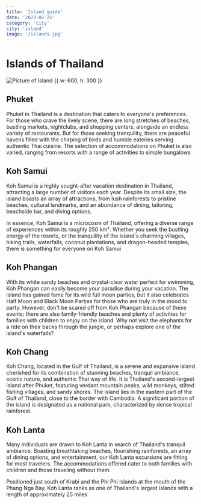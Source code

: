 ```yaml
---
title: 'Island guide'
date: '2023-02-25'
category: 'city'
city: 'island'
image: '/islands.jpg'
---
```


# Islands of Thailand

![Picture of Island {{ w: 600, h: 300 }}](/islands.jpg)

## Phuket

Phuket in Thailand is a destination that caters to everyone's preferences. For those who crave the lively scene, there are long stretches of beaches, bustling markets, nightclubs, and shopping centers, alongside an endless variety of restaurants. But for those seeking tranquility, there are peaceful havens filled with the chirping of birds and humble eateries serving authentic Thai cuisine. The selection of accommodations on Phuket is also varied, ranging from resorts with a range of activities to simple bungalows

## Koh Samui
Koh Samui is a highly sought-after vacation destination in Thailand, attracting a large number of visitors each year. Despite its small size, the island boasts an array of attractions, from lush rainforests to pristine beaches, cultural landmarks, and an abundance of dining, tailoring, beachside bar, and diving options.

In essence, Koh Samui is a microcosm of Thailand, offering a diverse range of experiences within its roughly 250 km². Whether you seek the bustling energy of the resorts, or the tranquility of the island's charming villages, hiking trails, waterfalls, coconut plantations, and dragon-headed temples, there is something for everyone on Koh Samui

## Koh Phangan
With its white sandy beaches and crystal-clear water perfect for swimming, Koh Phangan can easily become your paradise during your vacation. The island has gained fame for its wild full moon parties, but it also celebrates Half Moon and Black Moon Parties for those who are truly in the mood to party. However, don't be scared off from Koh Phangan because of these events; there are also family-friendly beaches and plenty of activities for families with children to enjoy on the island. Why not visit the elephants for a ride on their backs through the jungle, or perhaps explore one of the island's waterfalls?

## Koh Chang
Koh Chang, located in the Gulf of Thailand, is a serene and expansive island cherished for its combination of stunning beaches, tranquil ambiance, scenic nature, and authentic Thai way of life. It is Thailand's second-largest island after Phuket, featuring verdant mountain peaks, wild monkeys, stilted fishing villages, and sandy shores. The island lies in the eastern part of the Gulf of Thailand, close to the border with Cambodia. A significant portion of the island is designated as a national park, characterized by dense tropical rainforest.

## Koh Lanta
Many individuals are drawn to Koh Lanta in search of Thailand's tranquil ambiance. Boasting breathtaking beaches, flourishing rainforests, an array of dining options, and entertainment, our Koh Lanta excursions are fitting for most travelers. The accommodations offered cater to both families with children and those traveling without them.

Positioned just south of Krabi and the Phi Phi Islands at the mouth of the Phang Nga Bay, Koh Lanta ranks as one of Thailand's largest islands with a length of approximately 25 miles